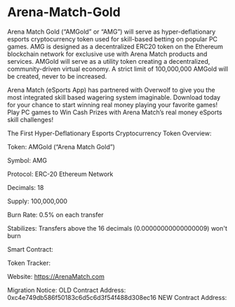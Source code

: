 # Arena-Match-Gold
Arena Match Gold (“AMGold” or “AMG”) will serve as hyper-deflationary esports cryptocurrency token used for skill-based betting on popular PC games. AMG is designed as a decentralized ERC20 token on the Ethereum blockchain network for exclusive use with Arena Match products and services. AMGold will serve as a utility token creating a decentralized, community-driven virtual economy. A strict limit of 100,000,000 AMGold will be created, never to be increased.

Arena Match (eSports App) has partnered with Overwolf to give you the most integrated skill based wagering system imaginable. Download today for your chance to start winning real money playing your favorite games! Play PC games to Win Cash Prizes with Arena Match’s real money eSports skill challenges!

The First Hyper-Deflationary Esports Cryptocurrency Token Overview: 

Token: AMGold (“Arena Match Gold”)

Symbol: AMG

Protocol: ERC-20 Ethereum Network

Decimals: 18

Supply: 100,000,000

Burn Rate: 0.5% on each transfer 

Stabilizes: Transfers above the 16 decimals (0.00000000000000009) won't burn

Smart Contract: 

Token Tracker: 

Website: https://ArenaMatch.com

Migration Notice: 
OLD Contract Address: 0xc4e749db586f50183c6d5c6d3f54f488d308ec16 
NEW Contract Address: 
